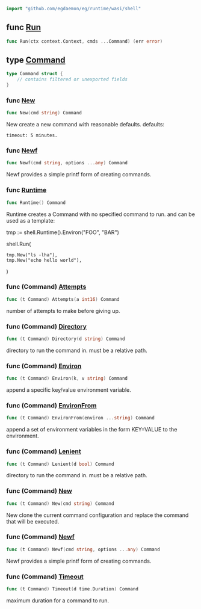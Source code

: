 <!-- Code generated by gomarkdoc. DO NOT EDIT -->

```go
import "github.com/egdaemon/eg/runtime/wasi/shell"
```



<a name="Run"></a>
## func [Run](<https://github.com/egdaemon/eg/blob/main/runtime/wasi/shell/shell.go#L112>)

```go
func Run(ctx context.Context, cmds ...Command) (err error)
```



<a name="Command"></a>
## type [Command](<https://github.com/egdaemon/eg/blob/main/runtime/wasi/shell/shell.go#L14-L21>)



```go
type Command struct {
    // contains filtered or unexported fields
}
```

<a name="New"></a>
### func [New](<https://github.com/egdaemon/eg/blob/main/runtime/wasi/shell/shell.go#L83>)

```go
func New(cmd string) Command
```

New create a new command with reasonable defaults. defaults:

```
timeout: 5 minutes.
```

<a name="Newf"></a>
### func [Newf](<https://github.com/egdaemon/eg/blob/main/runtime/wasi/shell/shell.go#L91>)

```go
func Newf(cmd string, options ...any) Command
```

Newf provides a simple printf form of creating commands.

<a name="Runtime"></a>
### func [Runtime](<https://github.com/egdaemon/eg/blob/main/runtime/wasi/shell/shell.go#L106>)

```go
func Runtime() Command
```

Runtime creates a Command with no specified command to run. and can be used as a template:

tmp := shell.Runtime\(\).Environ\("FOO", "BAR"\)

shell.Run\(

```
tmp.New("ls -lha"),
tmp.New("echo hello world"),
```

\)

<a name="Command.Attempts"></a>
### func \(Command\) [Attempts](<https://github.com/egdaemon/eg/blob/main/runtime/wasi/shell/shell.go#L24>)

```go
func (t Command) Attempts(a int16) Command
```

number of attempts to make before giving up.

<a name="Command.Directory"></a>
### func \(Command\) [Directory](<https://github.com/egdaemon/eg/blob/main/runtime/wasi/shell/shell.go#L30>)

```go
func (t Command) Directory(d string) Command
```

directory to run the command in. must be a relative path.

<a name="Command.Environ"></a>
### func \(Command\) [Environ](<https://github.com/egdaemon/eg/blob/main/runtime/wasi/shell/shell.go#L54>)

```go
func (t Command) Environ(k, v string) Command
```

append a specific key/value environment variable.

<a name="Command.EnvironFrom"></a>
### func \(Command\) [EnvironFrom](<https://github.com/egdaemon/eg/blob/main/runtime/wasi/shell/shell.go#L48>)

```go
func (t Command) EnvironFrom(environ ...string) Command
```

append a set of environment variables in the form KEY=VALUE to the environment.

<a name="Command.Lenient"></a>
### func \(Command\) [Lenient](<https://github.com/egdaemon/eg/blob/main/runtime/wasi/shell/shell.go#L36>)

```go
func (t Command) Lenient(d bool) Command
```

directory to run the command in. must be a relative path.

<a name="Command.New"></a>
### func \(Command\) [New](<https://github.com/egdaemon/eg/blob/main/runtime/wasi/shell/shell.go#L61>)

```go
func (t Command) New(cmd string) Command
```

New clone the current command configuration and replace the command that will be executed.

<a name="Command.Newf"></a>
### func \(Command\) [Newf](<https://github.com/egdaemon/eg/blob/main/runtime/wasi/shell/shell.go#L75>)

```go
func (t Command) Newf(cmd string, options ...any) Command
```

Newf provides a simple printf form of creating commands.

<a name="Command.Timeout"></a>
### func \(Command\) [Timeout](<https://github.com/egdaemon/eg/blob/main/runtime/wasi/shell/shell.go#L42>)

```go
func (t Command) Timeout(d time.Duration) Command
```

maximum duration for a command to run.

